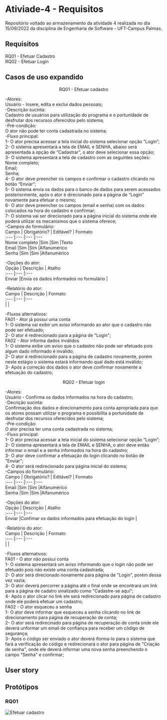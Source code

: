 # Ativiade-4 - Requisitos
Repositório voltado ao armazenamento da atividade 4 realizada no dia 15/09/2022 da disciplina de Engenharia de Software - UFT-Campus Palmas.

## Requisitos

RQ01 - Efetuar Cadastro  
RQ02 - Efetuar Login

## Casos de uso expandido

<center> RQ01 - Efetuar cadastro</center>

-Atores:  
    Usuário - Insere, edita e exclui dados pessoais;  
-Descrição sucinta:  
    Cadastro de usuários para utilização do programa e o portunidade de desfrutar dos recursos oferecidos pelo sistema;  
-Pré-condição:  
    O ator não pode ter conta cadastrada no sistema.  
-Fluxo principal:  
    1- O ator precisa acessar a tela inicial do sistema selecionar opção “Login”;  
	2- O sistema apresentará a tela de EMAIL e SENHA, abaixo será apresentada a opção de “Cadastrar”, o ator deve selecionar essa opção;  
	3- O sistema apresentará a tela de cadastro com as seguintes seções:  
		Nome completo;  
		Email;  
		Senha;  
	4- O ator deve preencher os campos e confirmar o cadastro clicando no botão “Enviar”;  
	5- O sistema envia os dados para o banco de dados para serem acessados posteriormente, após o ator é direcionado para a página de “Login” novamente para efetuar o mesmo;  
	6- O ator deve preencher os campos (email e senha) com os dados colocados na hora do cadastro e confirmar;  
	7- O sistema vai ser direcionado para a página inicial do sistema onde ele poderá utilizar os mecanismos que o sistema oferece;  
-Campos do formulário:  
Campo | Obrigatório? | Editável? | Formato   
:--- |:--- |:--- |:---    
Nome completo |Sim |Sim |Texto    
Email |Sim |Sim |Alfanumérico    
Senha |Sim |Sim |Alfanumérico    

-Opções do ator:  
Opção | Descrição | Atalho    
:--- |:--- |:---    
Enviar |Envia os dados informados no formulário |   

-Relatório do ator:  
Campo | Descrição | Formato    
:--- |:--- |:---    
 | |    

-Fluxos alternativos:  
    FA01 - Ator já possui uma conta  
        1- O sistema vai exibir um aviso informando ao ator que o cadastro não pode ser efetuado;  
        2- O ator é redirecionado para a página de "Login";  
    FA02 - Ator informa dados inválidos  
        1- O sistema exibe um aviso que o cadastro não pode ser efetuado pois algum dado informado é inválido;  
        2- O ator é redirecionado para a página de cadastro novamente, porém neste estágio o sistema estará informando qual dado está inválido;  
        3- Após a correção dos dados o ator deve confirmar novamente a efetuação do cadastro;  
    

<center> RQ02 - Efetuar login</center>

-Atores:  
    Usuário - Confirma os dados informados na hora do cadastro;  
-Decrição sucinta:  
    Confirmação dos dados e direcionamento para conta apropriada para que os atores possam utilizar o programa e possibilita a portunidade de desfrutar dos recursos oferecidos pelo sistema;  
-Pré-condição:  
    O ator precisa ter uma conta cadastrada no sistema;  
-Fluxo principal:  
    1- O ator precisa acessar a tela inicial do sistema selecionar opção “Login”;  
	2- O sistema apresentará a tela de EMAIL e SENHA, o ator deve então informar o email e a senha informados na hora do cadastro;  
    3- O ator deve confirmar a efetuação do login clicando no botão de "Enviar";  
    4- O ator será redirecionado para página inicial do sistema;  
-Campos do formulário:  
Campo | Obrigatório? | Editável? | Formato   
:--- |:--- |:--- |:---   
Email |Sim |Sim |Alfanumérico   
Senha |Sim |Sim |Alfanumérico    

-Opções do ator:  
Opção | Descrição | Atalho    
:--- |:--- |:---   
Enviar |Confimar os dados informados para efetuação do login |   

-Relatório do ator:  
Campo | Descrição | Formato   
:--- |:--- |:---    
 | |    

-Fluxos alternativos:  
    FA01 - O ator não possui conta  
        1- O sistema apresentará um aviso informando que o login não pode ser efetuado pois não existe uma conta cadastrada;  
        2- O ator será direcionado novamente para página de "Login", porém dessa vez vazia;  
        3- O ator deverá percorrer a página até o final onde se encontrará um link para a página de cadatro sinalizado como "Cadastre-se aqui";  
        4- Após o ator clicar no link ele será redirecionado para página de cadastro onde ele poderá efetuar um cadastro;  
    FA02 - O ator esqueceu a senha  
        1- O ator deve informar que esqueceu a senha clicando no link de direcionamento para página de recuperação de conta;  
        2- O ator será redirecinado para página de recuperação de conta onde ele deverá unformar um email de confiança para receber um código de segurança;  
        3- Após o código ser enviado o ator deverá iforma-lo para o sistema que fará a verificação do código e redirecionará o ator para página de "Criação de senha", onde ele deverá informar uma nova senha preenchendo o campo "Senha" e confirmar;  

## User story

## Protótipos

### RQ01
![Efetuar cadastro](/img/Cadatro%20usu%C3%A1rio.PNG)



